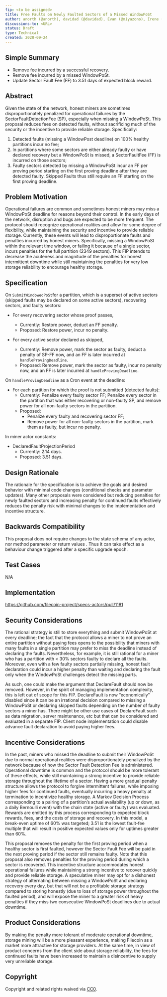 ```yaml
---
fip: <to be assigned>
title: Free Faults on Newly Faulted Sectors of a Missed WindowPoSt
author: anorth (@anorth), davidad (@davidad), Evan (@miyazono), Irene (@irenegia), Luca (@lucaniz), Nicola (@nicola), ZX (@zixuanzh)
discussions-to: <URL>
status: Draft
type: Technical
created: 2020-09-24
---
```


## Simple Summary

* Remove fee incurred by a successful recovery.
* Remove fee incurred by a missed WindowPoSt.
* Update Sector Fault Fee (FF) to 3.51 days of expected block reward.

## Abstract
Given the state of the network, honest miners are sometimes disproportionately penalized for operational failures by the SectorFaultDetectionFee (SP), especially when missing a WindowPoSt. This proposal reduces fees on detected faults, without sacrificing much of the security or the incentive to provide reliable storage. 
Specifically:
1. Detected faults (missing a WindowPost deadline) on 100% healthy partitions incur no fee; 
2. In partitions where some sectors are either already faulty or have declared recovery but a WindowPoSt is missed, a SectorFaultFee (FF) is incurred on those sectors;
3. Faulty sectors detected by missing a WindowPoSt incur an FF per proving period starting on the first proving deadline after they are detected faulty. Skipped Faults thus still require an FF starting on the first proving deadline.

## Problem Motivation
Operational failures are common and sometimes honest miners may miss a WindowPoSt deadline for reasons beyond their control. In the early days of the network, disruption and bugs are expected to be more frequent. The protocol should recognize operational realities and allow for some degree of flexibility, while maintaining the security and incentive to provide reliable storage. Currently, these events will lead to disproportionate faults and penalties incurred by honest miners. Specifically, missing a WindowPoSt within the relevant time window, or failing it because of a single sector, incurs penalties for the full partition (2349 sectors). This FIP intends to decrease the acuteness and magnitude of the penalties for honest intermittent downtime while still maintaining the penalties for very low storage reliability to encourage healthy storage.

## Specification
On `SubmitWindowedPoSt`for a partition, which is a superset of active sectors (skipped faults may be declared on some active sectors), recovering sectors, and faulty sectors:
* For every recovering sector whose proof passes,
  * Currently: Restore power, deduct an FF penalty.
  * Proposed: Restore power, incur no penalty.

* For every active sector declared as skipped,
  * Currently: Remove power, mark the sector as faulty, deduct a penalty of SP-FF now, and an FF is later incurred at `handleProvingDeadline`. 
  * Proposed: Remove power, mark the sector as faulty, incur no penalty now, and an FF is later incurred at `handleProvingDeadline`.

On `handleProvingDeadline` as a Cron event at the deadline:

* For each partition for which the proof is not submitted (detected faults):
  * Currently: Penalize every faulty sector FF; Penalize every sector in the partition that was either recovering or non-faulty SP, and remove power for all non-faulty sectors in the partition. 
  * Proposed:
    * Penalize every faulty and recovering sector FF;
    * Remove power for all non-faulty sectors in the partition, mark them as faulty, but incur no penalty. 

In miner actor constants:
* DeclaredFaultProjectionPeriod
  * Currently: 2.14 days.
  * Proposed: 3.51 days.

## Design Rationale
The rationale for the specification is to achieve the goals and desired behavior with minimal code changes (conditional checks and parameter updates). Many other proposals were considered but reducing penalties for newly faulted sectors and increasing penalty for continued faults effectively reduces the penalty risk with minimal changes to the implementation and incentive structure.  

## Backwards Compatibility
This proposal does not require changes to the state schema of any actor, nor method parameter or return values . Thus it can take effect as a behaviour change triggered after a specific upgrade epoch.

## Test Cases
N/A

## Implementation
https://github.com/filecoin-project/specs-actors/pull/1181

## Security Considerations
The rational strategy is still to store everything and submit WindowPoSt at every deadline; the fact that the protocol allows a miner to not prove an entire partition without paying fees opens to the possibility that miners with many faults in a single partition may prefer to miss the deadline instead of declaring the faults. Nevertheless, for example, it is still rational for a miner who has a partition with < 30% sectors faulty to declare all the faults. Moreover, even with a few faulty sectors partially missing, honest fault declaration could incur a higher penalty than waiting and declaring the fault only when the WindowPoSt challenges detect the missing parts. 

As such, one could make the argument that DeclareFault should now be removed. However, in the spirit of managing implementation complexity, this is left out of scope for this FIP. DeclareFault is now “economically” disabled since it can be an irrational decision compared to missing a WindowPoSt or declaring skipped faults depending on the number of faulty sectors a miner has. There might be other use cases of DeclareFault such as data migration, server maintenance, etc but that can be considered and evaluated in a separate FIP. Client node implementation could disable advance fault declaration to avoid paying higher fees.

## Incentive Considerations
In the past, miners who missed the deadline to submit their WindowPoSt due to normal operational realities were disproportionately penalized by the network because of how the Sector Fault Detection Fee is administered. Operational downtime is common and the protocol should be more tolerant of these effects, while still maintaining a strong incentive to provide reliable storage throughout the lifetime of a sector. Having a more gradual penalty structure allows the protocol to forgive intermittent failures, while imposing higher fees for continued faults, eventually incurring a heavy penalty at termination to incentivize healthy storage. A Markov Decision Process corresponding to a pairing of a partition’s actual availability (up or down, as a daily Bernoulli event) with the chain state (active or faulty) was evaluated. Rewards are emitted by this process corresponding to expected block rewards, fees, and the costs of storage and recovery. In this model, a break-even uptime of 60% was targeted; 3.51 is the lowest fault-fee multiple that will result in positive expected values only for uptimes greater than 60%.

This proposal removes the penalty for the first proving period when a healthy sector is first faulted, however the Sector Fault Fee will be paid in the next proving period if the sector still remains faulty. Note that this proposal also removes penalties for the proving period during which a sector is recovered. This incentive structure accommodates honest operational failures while maintaining a strong incentive to recover quickly and provide reliable storage. A speculative miner may opt for a dishonest strategy of alternating between missing a WindowPoSt and declaring recovery every day, but that will not be a profitable storage strategy compared to storing honestly (due to loss of storage power throughout the faulted period), and will expose the miner to a greater risk of heavy penalties if they miss two consecutive WindowPoSt deadlines due to actual downtime.

## Product Considerations
By making the penalty more tolerant of moderate operational downtime, storage mining will be a more pleasant experience, making Filecoin as a market more attractive for storage providers. At the same time, in view of product concerns from the client side about storage reliability, the fees for continued faults have been increased to maintain a disincentive to supply very unreliable storage.

## Copyright
Copyright and related rights waived via [CC0](https://creativecommons.org/publicdomain/zero/1.0/).
